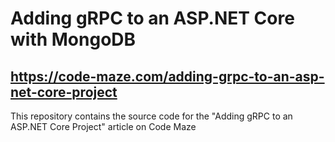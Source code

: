 # Adding gRPC to an ASP.NET Core with MongoDB
## https://code-maze.com/adding-grpc-to-an-asp-net-core-project
This repository contains the source code for the "Adding gRPC to an ASP.NET Core Project" article on Code Maze
